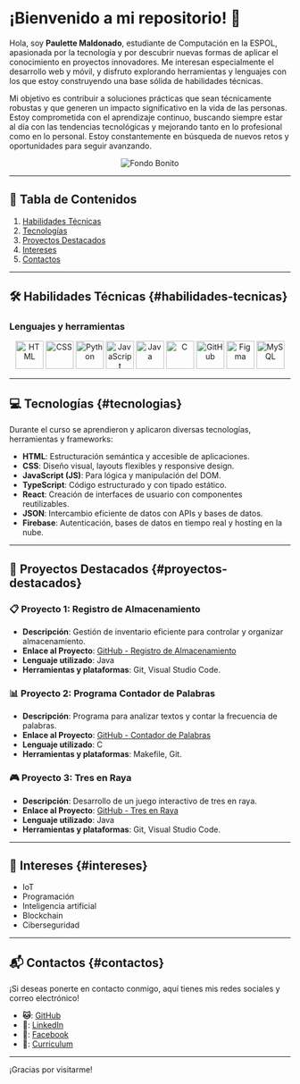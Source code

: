 # ¡Bienvenido a mi repositorio! 👋

Hola, soy **Paulette Maldonado**, estudiante de Computación en la ESPOL, apasionada por la tecnología y por descubrir nuevas formas de aplicar el conocimiento en proyectos innovadores. Me interesan especialmente el desarrollo web y móvil, y disfruto explorando herramientas y lenguajes con los que estoy construyendo una base sólida de habilidades técnicas.

Mi objetivo es contribuir a soluciones prácticas que sean técnicamente robustas y que generen un impacto significativo en la vida de las personas. Estoy comprometida con el aprendizaje continuo, buscando siempre estar al día con las tendencias tecnológicas y mejorando tanto en lo profesional como en lo personal. Estoy constantemente en búsqueda de nuevos retos y oportunidades para seguir avanzando.

<p align="center">
  <img src="https://media0.giphy.com/media/v1.Y2lkPTc5MGI3NjExazRtN3k0b29vY3RlcGh2MWFzMWtsc2M3Y2dpazltNnQ3NTE2am01ZiZlcD12MV9pbnRlcm5hbF9naWZfYnlfaWQmY3Q9Zw/Basrh159dGwKY/giphy.webp" alt="Fondo Bonito">
</p>

---

## 📑 Tabla de Contenidos  
1. [Habilidades Técnicas](#habilidades-tecnicas)
2. [Tecnologías](#tecnologias)
3. [Proyectos Destacados](#proyectos-destacados)  
4. [Intereses](#intereses)  
5. [Contactos](#contactos)
   
---

## 🛠️ Habilidades Técnicas {#habilidades-tecnicas}

### Lenguajes y herramientas

<p align="center">
  <img src="https://i.pinimg.com/736x/ca/e1/b4/cae1b4f6b223fe5a7bb712b680cffa67.jpg" alt="HTML" width="50" height="50">
  <img src="https://i.pinimg.com/736x/62/1f/21/621f21fa891b48023ff7c4dff12c7aa0.jpg" alt="CSS" width="50" height="50">
  <img src="https://i.pinimg.com/736x/ed/66/63/ed666327dd3ce274d94f2b3547155891.jpg" alt="Python" width="50" height="50">
  <img src="https://i.pinimg.com/736x/0e/4f/dc/0e4fdce8ac22e09688c580e5bc4dcd7d.jpg" alt="JavaScript" width="50" height="50">
  <img src="https://i.pinimg.com/736x/86/ad/01/86ad01aac334ed269e9d33dab95a2217.jpg" alt="Java" width="50" height="50">
  <img src="https://i.pinimg.com/736x/6e/46/e7/6e46e7dbe2bb73dacc055e5dbd85c3ad.jpg" alt="C" width="50" height="50">
  <img src="https://upload.wikimedia.org/wikipedia/commons/9/91/Octicons-mark-github.svg" alt="GitHub" width="50" height="50">
  <img src="https://upload.wikimedia.org/wikipedia/commons/thumb/3/33/Figma-logo.svg/800px-Figma-logo.svg.png" alt="Figma" width="50" height="50">
  <img src="https://www.esepestudio.com/archivos/image/_noticias/medias/mysql.gif" alt="MySQL" width="50" height="50">
</p>

---

## 💻 Tecnologías {#tecnologias}

Durante el curso se aprendieron y aplicaron diversas tecnologías, herramientas y frameworks:
- **HTML**: Estructuración semántica y accesible de aplicaciones.
- **CSS**: Diseño visual, layouts flexibles y responsive design.
- **JavaScript (JS)**: Para lógica y manipulación del DOM.
- **TypeScript**: Código estructurado y con tipado estático.
- **React**: Creación de interfaces de usuario con componentes reutilizables.
- **JSON**: Intercambio eficiente de datos con APIs y bases de datos.
- **Firebase**: Autenticación, bases de datos en tiempo real y hosting en la nube.

---


## 🌟 Proyectos Destacados {#proyectos-destacados}

### 📋 Proyecto 1: Registro de Almacenamiento
- **Descripción**: Gestión de inventario eficiente para controlar y organizar almacenamiento.
- **Enlace al Proyecto**: [GitHub - Registro de Almacenamiento](https://github.com/ArielV17/Proyecto)
- **Lenguaje utilizado**: Java
- **Herramientas y plataformas**: Git, Visual Studio Code.

### 📊 Proyecto 2: Programa Contador de Palabras
- **Descripción**: Programa para analizar textos y contar la frecuencia de palabras.
- **Enlace al Proyecto**: [GitHub - Contador de Palabras](https://github.com/progsis-espol/programa-frecuencia-palabras-paulettemal)
- **Lenguaje utilizado**: C
- **Herramientas y plataformas**: Makefile, Git.

### 🎮 Proyecto 3: Tres en Raya
- **Descripción**: Desarrollo de un juego interactivo de tres en raya.
- **Enlace al Proyecto**: [GitHub - Tres en Raya](https://github.com/Darloscode/Tres-en-Raya)
- **Lenguaje utilizado**: Java
- **Herramientas y plataformas**: Git, Visual Studio Code.

---

## 🤖 Intereses {#intereses}
- IoT
- Programación
- Inteligencia artificial
- Blockchain
- Ciberseguridad

---

## 📬 Contactos {#contactos}

¡Si deseas ponerte en contacto conmigo, aquí tienes mis redes sociales y correo electrónico!
- **🐱**: [GitHub](https://github.com/paulettemal)
- **💼**: [LinkedIn](https://www.linkedin.com/in/paulette-maldonado-jaramillo-868a8820a/)
- **📘**: [Facebook](https://www.facebook.com/paulete.maldonado.3)
- **📄**: [Curriculum](https://paulettemal.github.io/curriculumPaulette/)

---

¡Gracias por visitarme!
